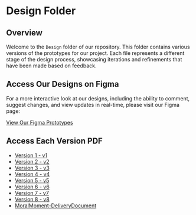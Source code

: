 # Design Folder

## Overview

Welcome to the `Design` folder of our repository. This folder contains various versions of the prototypes for our project. Each file represents a different stage of the design process, showcasing iterations and refinements that have been made based on feedback.

## Access Our Designs on Figma

For a more interactive look at our designs, including the ability to comment, suggest changes, and view updates in real-time, please visit our Figma page:

[View Our Figma Prototypes](https://www.figma.com/file/6PINXpuynOE8HFpRz3wDtn/Moral-Moment?type=design&node-id=0%3A1&mode=design&t=dbDzKbMwucbteZ3Y-1)

## Access Each Version PDF

* [Version 1 - v1](v1/) 
* [Version 2 - v2](v2/) 
* [Version 3 - v3](v3/)
* [Version 4 - v4](v4/)
* [Version 5 - v5](v5/)
* [Version 6 - v6](v6/) 
* [Version 7 - v7](v7/)
* [Version 8 - v8](v8/)
* [MoralMoment-DeliveryDocument](DeliveryDocument/)
